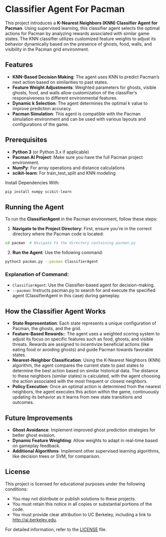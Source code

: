 # Classifier Agent For Pacman

This project introduces a **K-Nearest Neighbors (KNN) Classifier Agent for Pacman**. Using supervised learning, this classifier agent selects the optimal actions for Pacman by analyzing rewards associated with similar game states. The KNN classifier utilizes customized feature weights to adjust its behavior dynamically based on the presence of ghosts, food, walls, and visibility in the Pacman grid environment.

## Features

- **KNN-Based Decision Making**: The agent uses KNN to predict Pacman’s next action based on similarities to past states.
- **Feature Weight Adjustments**:  Weighted parameters for ghosts, visible ghosts, food, and walls allow customization of the classifier’s responsiveness to different environmental features.
- **Dynamic k Selection**: The agent determines the optimal k value to improve prediction accuracy.
- **Pacman Simulation**: This agent is compatible with the Pacman simulation environment and can be used with various layouts and configurations of the game.

  
## Prerequisites

- **Python 3** (or Python 3.x if applicable)
- **Pacman AI Project**: Make sure you have the full Pacman project environment.
- **NumPy**: For array operations and distance calculations
- **scikit-learn**: For train_test_split and KNN modeling

Install Dependencies With:
```bash
pip install numpy scikit-learn
```
  
## Running the Agent

To run the **ClassifierAgent** in the Pacman environment, follow these steps:

1. **Navigate to the Project Directory**: First, ensure you're in the correct directory where the Pacman code is located:

```bash
cd pacman  # Navigate to the directory containing pacman.py
```

2. **Run the Agent**: Use the following command:

```bash
python3 pacman.py --pacman ClassifierAgent
```

### Explanation of Command:
- `ClassifierAgent`: Use the Classifier-based agent for decision-making.
- `--pacman`: Instructs pacman.py to search for and execute the specified agent (ClassifierAgent in this case) during gameplay.

## How the Classifier Agent Works

- **State Representation**: Each state represents a unique configuration of Pacman, the ghosts, and the grid.
- **Feature-Based Rewards:**: The agent uses a weighted scoring system to adjust its focus on specific features such as food, ghosts, and visible threats. Rewards are assigned to incentivize beneficial actions (like eating food or avoiding ghosts) and guide Pacman towards favorable states.
- **Nearest-Neighbor Classification**: Using the K-Nearest Neighbors (KNN) algorithm, the agent compares the current state to past states to determine the best action based on similar historical data. The distance to these neighbors (similar states) is calculated, with the agent choosing the action associated with the most frequent or closest neighbors.
- **Policy Execution**: Once an optimal action is determined from the nearest neighbors, the agent executes this action within the game, continuously updating its behavior as it learns from new state transitions and outcomes.

## Future Improvements

- **Ghost Avoidance**: Implement improved ghost prediction strategies for better ghost evasion.
- **Dynamic Feature Weighting**: Allow weights to adapt in real-time based on gameplay feedback.
- **Additional Algorithms**: Implement other supervised learning algorithms, like decision trees or SVM, for comparison.

## License
This project is licensed for educational purposes under the following conditions:

- You may not distribute or publish solutions to these projects.
- You must retain this notice in all copies or substantial portions of the code.
- You must provide clear attribution to UC Berkeley, including a link to http://ai.berkeley.edu.

For detailed information, refer to the [LICENSE](LICENSE) file.